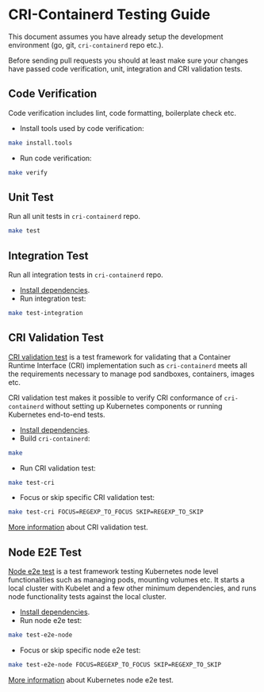 CRI-Containerd Testing Guide
============================
This document assumes you have already setup the development environment (go, git, `cri-containerd` repo etc.).
 
Before sending pull requests you should at least make sure your changes have passed code verification, unit, integration and CRI validation tests.
## Code Verification
Code verification includes lint, code formatting, boilerplate check etc.
* Install tools used by code verification:
```bash
make install.tools
```
* Run code verification:
```bash
make verify
```
## Unit Test
Run all unit tests in `cri-containerd` repo.
```bash
make test
```
## Integration Test
Run all integration tests in `cri-containerd` repo.
* [Install dependencies](../README.md#install-dependencies).
* Run integration test:
```bash
make test-integration
```
## CRI Validation Test
[CRI validation test](https://github.com/kubernetes/community/blob/master/contributors/devel/cri-validation.md) is a test framework for validating that a Container Runtime Interface (CRI) implementation such as `cri-containerd` meets all the requirements necessary to manage pod sandboxes, containers, images etc.

CRI validation test makes it possible to verify CRI conformance of `cri-containerd` without setting up Kubernetes components or running Kubernetes end-to-end tests.
* [Install dependencies](../README.md#install-dependencies).
* Build `cri-containerd`:
```bash
make
```
* Run CRI validation test:
```bash
make test-cri
```
* Focus or skip specific CRI validation test:
```bash
make test-cri FOCUS=REGEXP_TO_FOCUS SKIP=REGEXP_TO_SKIP
```
[More information](https://github.com/kubernetes-incubator/cri-tools) about CRI validation test.
## Node E2E Test
[Node e2e test](https://github.com/kubernetes/community/blob/master/contributors/devel/e2e-node-tests.md) is a test framework testing Kubernetes node level functionalities such as managing pods, mounting volumes etc. It starts a local cluster with Kubelet and a few other minimum dependencies, and runs node functionality tests against the local cluster.
* [Install dependencies](../README.md#install-dependencies).
* Run node e2e test:
```bash
make test-e2e-node
```
* Focus or skip specific node e2e test:
```bash
make test-e2e-node FOCUS=REGEXP_TO_FOCUS SKIP=REGEXP_TO_SKIP
```
[More information](https://github.com/kubernetes/community/blob/master/contributors/devel/e2e-node-tests.md) about Kubernetes node e2e test.
<!-- TODO: Add cluster e2e test -->
